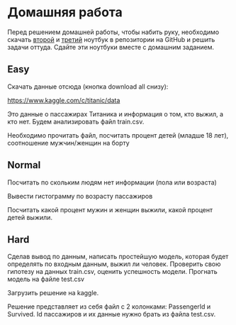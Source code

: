 # Домашняя работа

Перед решением домашней работы, чтобы набить руку, необходимо скачать [второй](https://github.com/svkov/brunoyam-ds-online-notebooks/blob/main/notebooks/02-pandas-numpy-matplotlib.ipynb) и [третий](https://github.com/svkov/brunoyam-ds-online-notebooks/blob/main/notebooks/03-advanced_pandas-matplotlib.ipynb) ноутбук в репозитории на GitHub и решить задачи оттуда. Сдайте эти ноутбуки вместе с домашним заданием.

## Easy

Скачать данные отсюда (кнопка download all снизу):

<https://www.kaggle.com/c/titanic/data>

Это данные о пассажирах Титаника и информация о том, кто выжил, а кто нет. Будем анализировать файл train.csv.

Необходимо прочитать файл, посчитать процент детей (младше 18 лет), соотношение мужчин/женщин на борту

## Normal

Посчитать по скольким людям нет информации (пола или возраста)

Вывести гистограмму по возрасту пассажиров

Посчитать какой процент мужин и женщин выжили, какой процент детей выжили.

## Hard

Сделав вывод по данным, написать простейшую модель, которая будет определять по входным данным, выжил ли человек. Проверить свою гипотезу на данных train.csv, оценить успешность модели. Прогнать модель на файле test.csv

Загрузить решение на kaggle.

Решение представляет из себя файл с 2 колонками: PassengerId и Survived. Id пассажиров и их данные нужно брать из файла test.csv.
